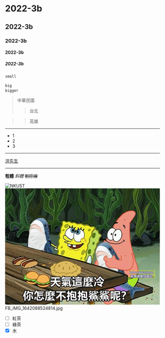 # 2022-3b
## 2022-3b
### 2022-3b
#### 2022-3b
##### 2022-3b

`small`

```
big
bigger
```

>中華民國
>>台北

>>高雄
***

* 1
* 2
* 3
---
[洪先生](https://github.com/jinHung2201/2022-3B/blob/main/README.md)
___
**粗體**
*斜體*
~~刪除線~~

![NKUST](nkust.png "高科大")
![NKUST](FB_IMG_1642088524814.jpg "高科大")
FB_IMG_1642088524814.jpg

- [ ] 紅茶
- [ ] 綠茶
- [x] 水
